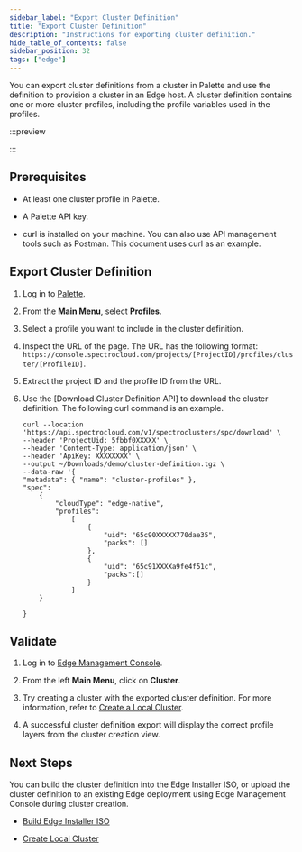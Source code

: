 ```yaml
---
sidebar_label: "Export Cluster Definition"
title: "Export Cluster Definition"
description: "Instructions for exporting cluster definition."
hide_table_of_contents: false
sidebar_position: 32
tags: ["edge"]
---
```


You can export cluster definitions from a cluster in Palette and use the definition to provision a cluster in an Edge
host. A cluster definition contains one or more cluster profiles, including the profile variables used in the profiles.

:::preview

:::

## Prerequisites

- At least one cluster profile in Palette.

- A Palette API key.

- curl is installed on your machine. You can also use API management tools such as Postman. This document uses curl as
  an example.

## Export Cluster Definition

1. Log in to [Palette](https://console.spectrocloud.com).

2. From the **Main Menu**, select **Profiles**.

3. Select a profile you want to include in the cluster definition.

4. Inspect the URL of the page. The URL has the following format:
   `https://console.spectrocloud.com/projects/[ProjectID]/profiles/cluster/[ProfileID]`.

5. Extract the project ID and the profile ID from the URL.

6. Use the [Download Cluster Definition API] to download the cluster definition. The following curl command is an
   example.

   ```shell
   curl --location 'https://api.spectrocloud.com/v1/spectroclusters/spc/download' \
   --header 'ProjectUid: 5fbbf0XXXXX' \
   --header 'Content-Type: application/json' \
   --header 'ApiKey: XXXXXXXX' \
   --output ~/Downloads/demo/cluster-definition.tgz \
   --data-raw '{
   "metadata": { "name": "cluster-profiles" },
   "spec":
       {
           "cloudType": "edge-native",
           "profiles":
               [
                   {
                       "uid": "65c90XXXXX770dae35",
                       "packs": []
                   },
                   {
                       "uid": "65c91XXXXa9fe4f51c",
                       "packs":[]
                   }
               ]
       }

   }
   ```

## Validate

1. Log in to [Edge Management Console](./access-console.md).

2. From the left **Main Menu**, click on **Cluster**.

3. Try creating a cluster with the exported cluster definition. For more information, refer to
   [Create a Local Cluster](./create-cluster.md).

4. A successful cluster definition export will display the correct profile layers from the cluster creation view.

## Next Steps

You can build the cluster definition into the Edge Installer ISO, or upload the cluster definition to an existing Edge
deployment using Edge Management Console during cluster creation.

- [Build Edge Installer ISO](../edgeforge-workflow/build-installer-iso.md)

- [Create Local Cluster](./create-cluster.md)
